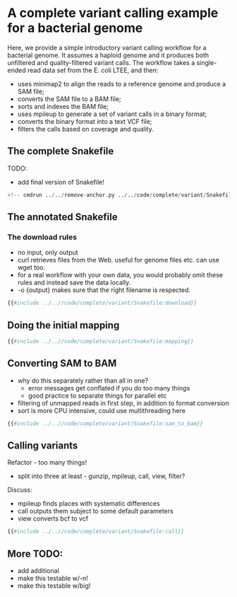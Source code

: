 # A complete variant calling example for a bacterial genome

Here, we provide a simple introductory variant calling workflow
for a bacterial genome. It assumes a haploid genome and it produces
both unfiltered and quality-filtered variant calls. The workflow
takes a single-ended read data set from the E. coli LTEE, and then:

* uses minimap2 to align the reads to a reference genome and produce a SAM file;
* converts the SAM file to a BAM file;
* sorts and indexes the BAM file;
* uses mpileup to generate a set of variant calls in a binary format;
* converts the binary format into a text VCF file;
* filters the calls based on coverage and quality.

## The complete Snakefile

TODO:
- add final version of Snakefile!

```python
<!-- cmdrun ../../remove-anchor.py ../../code/complete/variant/Snakefile -->
```

## The annotated Snakefile

### The download rules

* no input, only output
* curl retrieves files from the Web. useful for genome files etc. can use wget too.
* for a real workflow with your own data, you would probably omit these
  rules and instead save the data locally.
* -o {output} makes sure that the right filename is respected.

```python
{{#include ../..//code/complete/variant/Snakefile:download}}
```

## Doing the initial mapping

```python
{{#include ../..//code/complete/variant/Snakefile:mapping}}
```

## Converting SAM to BAM

* why do this separately rather than all in one?
  * error messages get conflated if you do too many things
  * good practice to separate things for parallel etc
* filtering of unmapped reads in first step, in addition to format conversion
* sort is more CPU intensive, could use multithreading here

```python
{{#include ../..//code/complete/variant/Snakefile:sam_to_bam}}
```

## Calling variants

Refactor - too many things!
* split into three at least - gunzip, mpileup, call, view, filter?

Discuss:
* mpileup finds places with systematic differences
* call outputs them subject to some default parameters
* view converts bcf to vcf

```python
{{#include ../..//code/complete/variant/Snakefile:call}}
```

## More TODO:

* add additional 
* make this testable w/-n!
* make this testable w/big!
